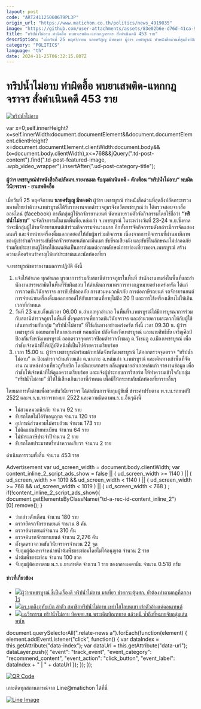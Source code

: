 ```yaml
---
layout: post
code: "ART2411250606T9PL3P"
origin_url: "https://www.matichon.co.th/politics/news_4919035"
image: "https://github.com/user-attachments/assets/83e02b6e-d76d-41ca-9b73-e3cff9f8dcd5"
title: "ทริปน้ำไม่อาบ ทำผิดอื้อ พบยาเสพติด-แหกกฎจราจร สั่งดำเนินคดี 453 ราย"
description: "เมื่อวันที่ 25 พฤศจิกายน นายศรัญญู มีทองคำ ผู้ว่าฯ เพชรบูรณ์ ทำหนังสือด่วนที่สุดถึงปลัดกระทรวงมหาดไทย​ว่า​"
category: "POLITICS"
language: "th"
date: 2024-11-25T06:32:15.807Z
---
```


# ทริปน้ำไม่อาบ ทำผิดอื้อ พบยาเสพติด-แหกกฎจราจร สั่งดำเนินคดี 453 ราย

[![ทริปน้ำไม่อาบ](https://www.matichon.co.th/wp-content/uploads/2024/11/nammaiarb1.jpg "nammaiarb1")](https://www.matichon.co.th/wp-content/uploads/2024/11/nammaiarb1.jpg)

var x=0;self.innerHeight?x=self.innerWidth:document.documentElement&&document.documentElement.clientHeight?x=document.documentElement.clientWidth:document.body&&(x=document.body.clientWidth),x<=768&&jQuery(".td-post-content").find(".td-post-featured-image, .wpb\_video\_wrapper").insertAfter(".ud-post-category-title");

#### **ผู้ว่าฯ เพชรบูรณ์ทำหนังสือถึงปลัดมท.รายงานผล จับกุมดำเนินคดี -​ ตักเตือน​ “ทริปน้ำไม่อาบ” พบผิดวินัยจราจร -​ ยาเสพติดอื้อ**

เมื่อวันที่ 25 พฤศจิกายน **นายศรัญญู มีทองคำ** ผู้ว่าฯ เพชรบูรณ์ ทำหนังสือด่วนที่สุดถึงปลัดกระทรวงมหาดไทย​ว่า​ ด้วยจ.เพชรบูรณ์ได้รับรายงานจากตํารวจภูธรจังหวัดเพชรบูรณ์ว่า ได้ตรวจสอบจากสื่อออนไลน์ (facebook) กรณีกลุ่มผู้ใช้รถจักรยานยนต์​ นัดหมายรวมตัวจัดกิจกรรมโดยใช้ชื่อว่า **“ทริปน้ำไม่อาบ”** จะจัดกิจกรรมในเขตพื้นที่อ.หล่มเก่า จ.เพชรบูรณ์ ในระหว่างวันที่ 23-24 พ.ย.ซึ่งคาดว่าจะมีกลุ่มผู้ใช้รถจักรยานยนต์เข้าร่วมกิจกรรมจํานวนมาก อีกทั้งการจัดกิจกรรมดังกล่าวมีการจัดแสดงดนตรี และจําหน่ายเครื่องดื่มแอลกอฮอล์ให้กับผู้มาร่วมกิจกรรม เนื่องจากการกิจกรรมที่ผ่านมามีภาพของผู้เข้าร่วมกิจกรรมขับขี่รถจักรยานยนต์ขณะมีนเมา ขับขี่รถเสียงดัง และขับขี่ในลักษณะไม่ปลอดภัย​ ร่วมกับประชาชนผู้ใช้รถใช้ถนนอันเป็นการส่งผลต่อภาพลักษณ์การท่องเที่ยวของจ.เพชรบูรณ์ สร้างความเดือดร้อนรําคาญให้แก่ประชาชนและนักท่องเที่ยว

จ.เพชรบูรณ์ขอรายงานผลการปฏิบัติ ดังนี้

1.  แจ้งให้อําเภอ ทุกอำเภอ บูรณาการร่วมกับสถานีตํารวจภูธรในพื้นที่ สํานักงานขนส่งในพื้นที่​ และสํานักงานสรรพสามิตในพื้นที่รับผิดชอบ ให้ดำเนินการมาตรการทางกฎหมายอย่างเคร่งครัด ได้แก่ การกวดขันวินัยจราจร การขับขี่ปลอดภัย การสวมหมวกนิรภัย การต่อภาษีรถยนต์ รถจักรยานยนต์ การจําหน่ายเครื่องดื่มแอลกอฮอล์ให้กับเยาวชนที่อายุไม่ถึง 20 ปี และการใช้เครื่องเสียงไม่ให้เกินเวลาที่กําหนด
2.  วันที่ 23 พ.ย.ตั้งแต่เวลา 06.00 น.อำเภอทุกอําเภอ ในพื้นที่จ.เพชรบูรณ์ได้มีการบูรณาการร่วมกับสถานีตํารวจภูธรในพื้นที่ ตั้งจุดตรวจเพื่อกวดขันวินัยจราจร และอํานวยความสะดวกให้กับผู้ใช้เส้นทางร่วมกับกลุ่ม “ทริปน้ำไม่อาบ” ที่ใช้เส้นทางอย่างเคร่งครัด ทั้งนี้​ เวลา 09.30 น. ผู้ว่าฯ เพชรบูรณ์ มอบหมายให้นายสมพงษ์ หอมสนิท ปลัดจังหวัดเพชรบูรณ์ และนายสิทธิชัย เจริญศิลป์ ป้องกันจังหวัดเพชรบูรณ์ ออกตรวจจุดตรวจป้อมตํารวจวังชมภู ต.วังชมภู อ.เมืองเพชรบูรณ์ เพื่อกำชับเจ้าหน้าที่ให้ปฏิบัติหน้าที่เป็นไปด้วยความเรียบร้อย
3.  เวลา 15.00 น. ผู้ว่าฯ เพชรบูรณ์พร้อมด้วยปลัดจังหวัดเพชรบูรณ์ ได้ออกตรวจจุดตรวจ “ทริปน้ำไม่อาบ” ณ ป้อมตํารวจบ้านห้วยแล้ง ต.นาเกาะ อ.หล่มเก่า จ.เพชรบูรณ์ และเดินทางเข้าพื้นที่จัดงาน ณ แหล่งท่องเที่ยวภูทับเบิก โดยมีนายเสกสรร กลิ่นพูน​ นายอําเภอหล่มเก่า รายงานข้อมูล เพื่อกําชับให้เจ้าหน้าที่ให้ดูแลความเรียบร้อย และแจ้งผู้ประกอบการรีสอร์ท​ ให้ทําความเข้าใจกับกลุ่ม “ทริปน้ำไม่อาบ” มิให้ใช้เสียงเกินเวลาที่กําหนด​ เพื่อมิให้กระทบกับนักท่องเที่ยวรายอื่นๆ

โดยผลการตั้งด่านเพื่อขวดขันวินัยจราจร ได้ดำเนินการจับกุมผู้ขับขี่ ชำระค่าปรับตาม พ.ร.บ.รถยนต์ปี 2522 และพ.ร.บ.จราจรทางบก 2522 และความผิดตามพ.ร.บ.อื่นๆดังนี้

*   ไม่สวมหมวกนิรภัย​ จํานวน 92 ราย
*   ขับรถโดยไม่ได้รับอนุญาต จํานวน 120 ราย
*   อุปกรณ์ส่วนควบไม่ครบถ้วน จํานวน 173 ราย
*   ไม่ติดแผ่นป้ายทะเบียน จํานวน 64 ราย
*   ไม่ชําระภาษีประจําปีจํานวน 2 ราย
*   ขับรถโดยประมาทหรือน่าหวาดเสียวฯ จำนวน 2 ราย

ดําเนินการรวมทั้งสิ้น จำนวน 453 ราย

Advertisement var ud\_screen\_width = document.body.clientWidth; var content\_inline\_2\_script\_ads\_show = false || ( ud\_screen\_width >= 1140 ) || ( ud\_screen\_width >= 1019 && ud\_screen\_width < 1140 ) || ( ud\_screen\_width >= 768 && ud\_screen\_width < 1019 ) || ( ud\_screen\_width < 768 ) ; if(!content\_inline\_2\_script\_ads\_show){ document.getElementsByClassName("td-a-rec-id-content\_inline\_2")\[0\].remove(); }

*   ว่ากล่าวตักเตือน จํานวน 180 ราย
*   ตรวจยึดรถจักรยานยนต์ จ๋านวน 8 คัน
*   ตรวจค้นรถยนต์​จํานวน​ 310 คัน
*   ตรวจค้นรถจักรยานยนต์ จํานวน 2,276 คัน
*   ตั้งจุดตรวจกวดขันวินัยจราจรจำนวน 22 จุด
*   จับกุมผู้ต้องหาจำหน่ายนํ้าต้มพืชกระท่อมโดยไม่ได้อนุญาต จํานวน 2 ราย
*   นํ้าต้มพืชกระท่อม จํานวน 100​ ขวด
*   จับกุมผู้ต้องหาตาม พ.ร.บ.ยาเสพติด จํานวน 1 ราย ของกลางเคตามีน จำนวน​ 0.518 กรัม

#### ข่าวที่เกี่ยวข้อง

*   [![](https://www.matichon.co.th/wp-content/uploads/2024/11/น้ำไม่อาบ458745.jpg)ผู้ว่าฯเพชรบูรณ์ ชี้เป็นเรื่องดี ทริปน้ำไม่อาบ มาเที่ยว ช่วยกระตุ้นศก. ย้ำต้องทำตามกฎที่ตกลงไว้](https://www.matichon.co.th/region/news_4916446)
*   [![](https://www.matichon.co.th/wp-content/uploads/2024/11/แค่คอนเทนต์6874.jpg)ตร.บุกถึงภูทับเบิก ล่าตัว สมาชิกทริปน้ำไม่อาบ เขย่าไฮโลบนเขา เจ้าตัวอ้างแค่คอนเทนต์](https://www.matichon.co.th/social/news_4916423)
*   [![](https://www.matichon.co.th/wp-content/uploads/2024/11/mjkl15-wed.jpg)แฉวีรกรรม ทริปน้ำไม่อาบ บิดจยย.ชน พระเดินบิณฑบาต แล้วหนี ซ้ำถึงที่หมายจับกลุ่มเล่นพนัน](https://www.matichon.co.th/social/news_4915907)

document.querySelectorAll(".relate-news a").forEach(function(element) { element.addEventListener("click", function() { var dataIndex = this.getAttribute("data-index"); var dataUrl = this.getAttribute("data-url"); dataLayer.push({ "event": "track\_event", "event\_category": "recommend\_content", "event\_action": "click\_button", "event\_label": dataIndex + " | " + dataUrl }); }); });

[![QR Code](https://www.matichon.co.th/wp-content/uploads/2023/07/wob1371z.jpg)](https://lin.ee/ht0nDxX)

เกาะติดทุกสถานการณ์จาก Line@matichon ได้ที่นี่

[![Line Image](https://www.matichon.co.th/wp-content/uploads/2023/07/th.png)](https://lin.ee/ht0nDxX)